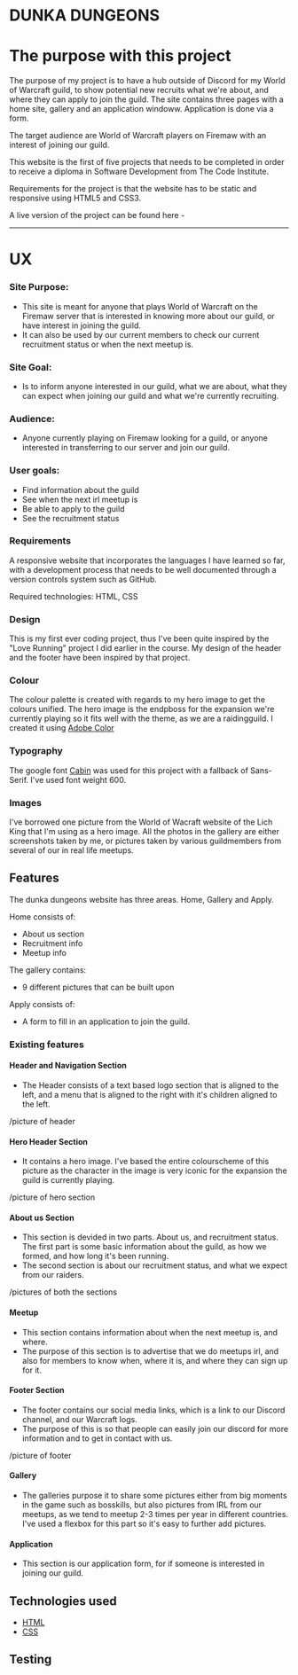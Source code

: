 # DUNKA DUNGEONS

# The purpose with this project

The purpose of my project is to have a hub outside of Discord for my World of Warcraft guild, to show potential new recruits what we're about, and where they can apply to join the guild. The site contains three pages with a home site, gallery and an application windoww. Application is done via a form.

The target audience are World of Warcraft players on Firemaw with an interest of joining our guild.

This website is the first of five projects that needs to be completed in order to receive a diploma in Software Development from The Code Institute.

Requirements for the project is that the website has to be static and responsive using HTML5 and CSS3.

A live version of the project can be found here - 

- - -

# UX

### Site Purpose:
* This site is meant for anyone that plays World of Warcraft on the Firemaw server that is interested in knowing more about our guild, or have interest in joining the guild.
* It can also be used by our current members to check our current recruitment status or when the next meetup is.
 
### Site Goal:
* Is to inform anyone interested in our guild, what we are about, what they can expect when joining our guild and what we're currently recruiting.

### Audience:
* Anyone currently playing on Firemaw looking for a guild, or anyone interested in transferring to our server and join our guild.

### User goals:
* Find information about the guild
* See when the next irl meetup is
* Be able to apply to the guild
* See the recruitment status

### Requirements
A responsive website that incorporates the languages I have learned so far, with a development process that needs to be well documented through a version controls system such as GitHub.

Required technologies: HTML, CSS


### Design
This is my first ever coding project, thus I've been quite inspired by the "Love Running" project I did earlier in the course. My design of the header and the footer have been inspired by that project. 

### Colour
The colour palette is created with regards to my hero image to get the colours unified. The hero image is the endpboss for the expansion we're currently playing so it fits well with the theme, as we are a raidingguild. I created it using [Adobe Color](https://color.adobe.com/sv/create/color-wheel)

### Typography

The google font [Cabin](https://fonts.google.com/specimen/Cabin?query=cabin) was used for this project with a fallback of Sans-Serif. I've used font weight 600.  

### Images

I've borrowed one picture from the World of Wacraft website of the Lich King that I'm using as a hero image. All the photos in the gallery are either screenshots taken by me, or pictures taken by various guildmembers from several of our in real life meetups.

## Features

The dunka dungeons website has three areas. Home, Gallery and Apply.

Home consists of:
* About us section
* Recruitment info
* Meetup info

The gallery contains:
* 9 different pictures that can be built upon

Apply consists of:
* A form to fill in an application to join the guild. 


### Existing features

#### Header and Navigation Section

   - The Header consists of a text based logo section that is aligned to the left, and a menu that is aligned to the right with it's children aligned to the left.

   /picture of header

   #### Hero Header Section
   - It contains a hero image. I've based the entire colourscheme of this picture as the character in the image is very iconic for the expansion the guild is currently playing.

   /picture of hero section

   #### About us Section

   - This section is devided in two parts. About us, and recruitment status. The first part is some basic information about the guild, as how we formed, and how long it's been running.
   - The second section is about our recruitment status, and what we expect from our raiders.

   /pictures of both the sections

   #### Meetup

   - This section contains information about when the next meetup is, and where.
   - The purpose of this section is to advertise that we do meetups irl, and also for members to know when, where it is, and where they can sign up for it.

   #### Footer Section

   - The footer contains our social media links, which is a link to our Discord channel, and our Warcraft logs.
   - The purpose of this is so that people can easily join our discord for more information and to get in contact with us.

   /picture of footer

   #### Gallery

   - The galleries purpose it to share some pictures either from big moments in the game such as bosskills, but also pictures from IRL from our meetups, as we tend to meetup 2-3 times per year in different countries. I've used a flexbox for this part so it's easy to further add pictures.

   #### Application

   - This section is our application form, for if someone is interested in joining our guild. 


   ## Technologies used

   - [HTML](https://en.wikipedia.org/wiki/HTML)
   - [CSS](https://en.wikipedia.org/wiki/CSS)

   ## Testing

   
   

